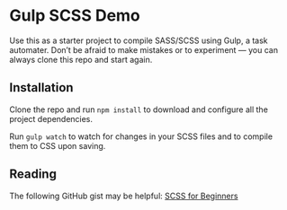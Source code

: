 # Gulp SCSS Demo

Use this as a starter project to compile SASS/SCSS using Gulp, a task automater. Don&rsquo;t be afraid to make mistakes or to experiment &mdash; you can always clone this repo and start again.

## Installation

Clone the repo and run ```npm install``` to download and configure all the project dependencies.

Run ```gulp watch``` to watch for changes in your SCSS files and to compile them to CSS upon saving.

## Reading

The following GitHub gist may be helpful: [SCSS for Beginners](https://gist.github.com/PeterMedina/4d76d58b37ce1da1aa3651c876a62735)